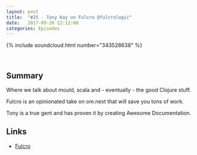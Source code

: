 ```yaml
---
layout: post
title:  "#25 - Tony Kay on Fulcro @fulcrologic"
date:   2017-09-26 12:12:00
categories: Episodes
---
```


{% include soundcloud.html number="343528638" %}

<br>

## Summary

Where we talk about mould, scala and - eventually - the good Clojure stuff.

Fulcro is an opinionated take on om.next that will save you tons of work.

Tony is a true gent and has proven it by creating Awesome Documentation.

## Links

- <a href="https://fulcrologic.github.io/fulcro/benefits.html" target="_blank">Fulcro</a>
